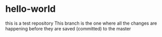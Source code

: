 # hello-world
this is a test repository
This  branch is the one where all the changes are happening before they are saved (committed) to the master
